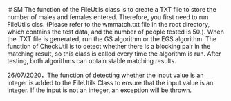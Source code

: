 ＃SM
The function of the FileUtils class is to create a TXT file to store the number of males and females entered. 
Therefore, you first need to run FileUtils clss. (Please refer to the wmmatch.txt file in the root directory, which contains the test data, and the number of people tested is 50.).
When the .TXT file is generated, run the GS algorithm or the EGS algorithm. 
The function of CheckUtil is to detect whether there is a blocking pair in the matching result, so this class is called every time the algorithm is run.
After testing, both algorithms can obtain stable matching results.


26/07/2020，The function of detecting whether the input value is an integer is added to the FileUtils Class to ensure that the input value is an integer. If the input is not an integer, an exception will be thrown.
